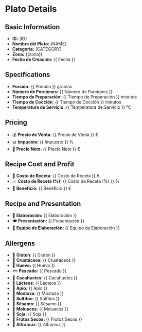 # Plato Details

## Basic Information
- **ID:** {ID}
- **Nombre del Plato:** {NAME}
- **Categoría:** {CATEGORY}
- **Zona:** {{zona}}
- **Fecha de Creación:** {{ Fecha }}

## Specifications
- **Porción:** {{ Porción }} gramos
- **Número de Porciones:** {{ Número de Porciones }}
- **Tiempo de Preparación:** {{ Tiempo de Preparación }} minutos
- **Tiempo de Cocción:** {{ Tiempo de Cocción }} minutos
- **Temperatura de Servicio:** {{ Temperatura de Servicio }} °C

## Pricing
- 💰 **Precio de Venta:** {{ Precio de Venta }} €
- 📊 **Impuesto:** {{ Impuesto }} %
- 🛒 **Precio Neto:** {{ Precio Neto }} €

## Recipe Cost and Profit
- 🧾 **Costo de Receta:** {{ Costo de Receta }} €
- 📈 **Costo de Receta (%):** {{ Costo de Receta (%) }} %
- 🚀 **Beneficio:** {{ Beneficio }} €

## Recipe and Presentation
- 🍳 **Elaboración:** {{ Elaboración }}
- 🍽️ **Presentación:** {{ Presentación }}
- 🧪 **Equipo de Elaboración:** {{ Equipo de Elaboración }}

## Allergens
- 🚫 **Gluten:** {{ Gluten }}
- 🦞 **Crustáceos:** {{ Crustáceos }}
- 🥚 **Huevo:** {{ Huevo }}
- 🐟 **Pescado:** {{ Pescado }}
- 🥜 **Cacahuetes:** {{ Cacahuetes }}
- 🥛 **Lácteos:** {{ Lácteos }}
- 🥬 **Apio:** {{ Apio }}
- 🌿 **Mostaza:** {{ Mostaza }}
- 🧪 **Sulfitos:** {{ Sulfitos }}
- 🍞 **Sésamo:** {{ Sésamo }}
- 🐚 **Moluscos:** {{ Moluscos }}
- 🥟 **Soja:** {{ Soja }}
- 🌰 **Frutos Secos:** {{ Frutos Secos }}
- 🌱 **Altramuz:** {{ Altramuz }}


